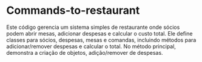 # Commands-to-restaurant
Este código gerencia um sistema simples de restaurante onde sócios podem abrir mesas, adicionar despesas e calcular o custo total. Ele define classes para sócios, despesas, mesas e comandas, incluindo métodos para adicionar/remover despesas e calcular o total. No método principal, demonstra a criação de objetos, adição/remover de despesas.
